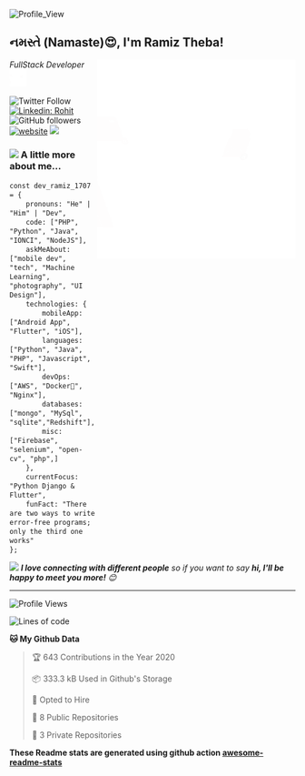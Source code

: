 ![Profile_View](https://gpvc.arturio.dev/imramiz07)

<h2>નમસ્તે (Namaste)😍, I'm Ramiz Theba!</h2>
<img align='right' src="illustration.gif" width="350">
<p><em>FullStack Developer <img src="https://raw.githubusercontent.com/imramiz07/dev_ramiz_1707/main/illustration.gif" width="30"> 
</em></p>

![Twitter Follow](https://img.shields.io/twitter/follow/dev_ramiz_1707?label=Follow)
[![Linkedin: Rohit](https://img.shields.io/badge/-Rohit-blue?style=flat-square&logo=Linkedin&logoColor=white&link=https://www.linkedin.com/in/ramiztheba/)](https://www.linkedin.com/in/ramiztheba/)
![GitHub followers](https://img.shields.io/github/followers/imramiz07?label=Follow&style=social)
[![website](https://img.shields.io/badge/Website-46a2f1.svg?&style=flat-square&logo=Google-Chrome&logoColor=white&link=https://knightdevs.com/)](https://knightdevs.com/)
![](https://visitor-badge.glitch.me/badge?page_id=dev_ramiz_1707)

### <img src="https://media.giphy.com/media/VgCDAzcKvsR6OM0uWg/giphy.gif" width="50"> A little more about me...  

```About Me
const dev_ramiz_1707 = {
    pronouns: "He" | "Him" | "Dev",
    code: ["PHP", "Python", "Java", "IONCI", "NodeJS"],
    askMeAbout: ["mobile dev", "tech", "Machine Learning", "photography", "UI Design"],
    technologies: {
        mobileApp: ["Android App", "Flutter", "iOS"],
        languages: ["Python", "Java", "PHP", "Javascript", "Swift"],
        devOps: ["AWS", "Docker🐳", "Nginx"],
        databases: ["mongo", "MySql", "sqlite","Redshift"],
        misc: ["Firebase", "selenium", "open-cv", "php",]
    },
    currentFocus: "Python Django & Flutter",
    funFact: "There are two ways to write error-free programs; only the third one works"
};
```

<img src="https://media.giphy.com/media/LnQjpWaON8nhr21vNW/giphy.gif" width="60"> <em><b>I love connecting with different people</b> so if you want to say <b>hi, I'll be happy to meet you more!</b> 😊</em>

---
<!--START_SECTION:waka-->
![Profile Views](http://img.shields.io/badge/Profile%20Views-217-blue)

![Lines of code](https://img.shields.io/badge/From%20Hello%20World%20I%27ve%20Written-90K%20lines%20of%20code-blue)

**🐱 My Github Data** 

> 🏆 643 Contributions in the Year 2020
 > 
> 📦 333.3 kB Used in Github's Storage 
 > 
> 💼 Opted to Hire
 > 
> 📜 8 Public Repositories
 > 
> 🔑 3 Private Repositories 

<!--
**I'm a Night 🦉** 

```text
🌞 Morning    73 commits     ███░░░░░░░░░░░░░░░░░░░░░░   14.26% 
🌆 Daytime    179 commits    ████████░░░░░░░░░░░░░░░░░   34.96% 
🌃 Evening    151 commits    ███████░░░░░░░░░░░░░░░░░░   29.49% 
🌙 Night      109 commits    █████░░░░░░░░░░░░░░░░░░░░   21.29%

```
📅 **I'm Most Productive on Sunday** 

```text
Monday       67 commits     ███░░░░░░░░░░░░░░░░░░░░░░   13.09% 
Tuesday      51 commits     ██░░░░░░░░░░░░░░░░░░░░░░░   9.96% 
Wednesday    54 commits     ██░░░░░░░░░░░░░░░░░░░░░░░   10.55% 
Thursday     89 commits     ████░░░░░░░░░░░░░░░░░░░░░   17.38% 
Friday       72 commits     ███░░░░░░░░░░░░░░░░░░░░░░   14.06% 
Saturday     65 commits     ███░░░░░░░░░░░░░░░░░░░░░░   12.7% 
Sunday       114 commits    █████░░░░░░░░░░░░░░░░░░░░   22.27%

```


📊 **This Week I Spent My Time On** 

```text
⌚︎ Time Zone: Asia/Kolkata

💬 Programming Languages: 
JavaScript               11 hrs 17 mins      ███████████████████░░░░░░   78.96% 
JSON                     2 hrs 52 mins       █████░░░░░░░░░░░░░░░░░░░░   20.15% 
Vue.js                   7 mins              ░░░░░░░░░░░░░░░░░░░░░░░░░   0.87% 
TypeScript               0 secs              ░░░░░░░░░░░░░░░░░░░░░░░░░   0.01%

🔥 Editors: 
WebStorm                 14 hrs 18 mins      █████████████████████████   100.0%

💻 Operating System: 
Windows                  14 hrs 18 mins      █████████████████████████   100.0%

```

**I Mostly Code in Vue** 

```text
Vue                      10 repos            ██████░░░░░░░░░░░░░░░░░░░   25.64% 
Java                     7 repos             ████░░░░░░░░░░░░░░░░░░░░░   17.95% 
JavaScript               7 repos             ████░░░░░░░░░░░░░░░░░░░░░   17.95% 
Dart                     3 repos             ██░░░░░░░░░░░░░░░░░░░░░░░   7.69% 
PHP                      3 repos             ██░░░░░░░░░░░░░░░░░░░░░░░   7.69%

```


**Timeline**


<!--END_SECTION:waka-->

**These Readme stats are generated using github action [awesome-readme-stats](https://github.com/anmol098/waka-readme-stats)**
